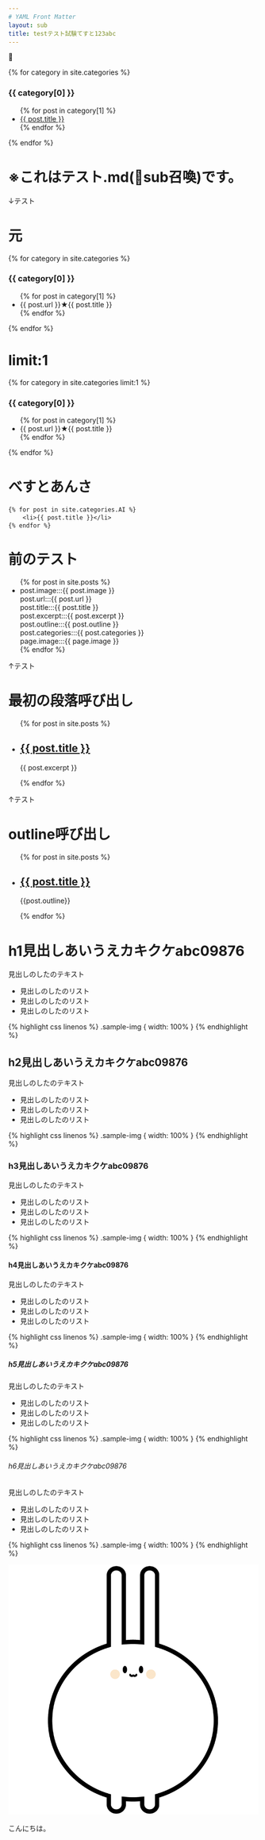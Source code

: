 ```yaml
---
# YAML Front Matter
layout: sub
title: testテスト試験てすと123abc
---
```

<div class="row">
  <div class="col-12">

  {% for category in site.categories %}
    <h3>{{ category[0] }}</h3>
    <ul>
      {% for post in category[1] %}
        <li><a href="{{ post.url }}">{{ post.title }}</a></li>
      {% endfor %}
    </ul>
  {% endfor %}

# ※これはテスト.md(sub召喚)です。

↓テスト
<h1>元</h1>
{% for category in site.categories %}
<h3>{{ category[0] }}</h3>
  <ul>
    {% for post in category[1] %}
      <li>{{ post.url }}★{{ post.title }}</li>
    {% endfor %}
  </ul>
{% endfor %}

<h1>limit:1</h1>
{% for category in site.categories limit:1 %}
  <h3>{{ category[0] }}</h3>
  <ul>
    {% for post in category[1] %}
      <li>{{ post.url }}★{{ post.title }}</li>
    {% endfor %}
  </ul>
{% endfor %}


<h1>べすとあんさ</h1>

    {% for post in site.categories.AI %}
        <li>{{ post.title }}</li>
    {% endfor %}    


<h1>前のテスト</h1>


<ul>
  {% for post in site.posts %}
    <li>
    post.image:::{{ post.image }}<br>
    post.url:::{{ post.url }}<br>
    post.title:::{{ post.title }}<br>
    post.excerpt:::{{ post.excerpt }}<br>
    post.outline:::{{ post.outline }}<br>
    post.categories:::{{ post.categories }}<br>
    page.image:::{{ page.image }}<br>
    </li>
  {% endfor %}
</ul>
↑テスト
<h1>最初の段落呼び出し</h1>

<ul>
  {% for post in site.posts %}
    <li>
      <h2><a href="{{ post.url }}">{{ post.title }}</a></h2>
      <p>{{ post.excerpt }}</p>
    </li>
  {% endfor %}
</ul>
↑テスト

<h1>outline呼び出し</h1>

<ul>
{% for post in site.posts %}
<li>
<h2><a href="{{ post.url }}">{{ post.title }}</a></h2>
<p>{{post.outline}}</p>
</li>
{% endfor %}
</ul>
</div></div>


# h1見出しあいうえカキクケabc09876

見出しのしたのテキスト

-   見出しのしたのリスト
-   見出しのしたのリスト
-   見出しのしたのリスト

{% highlight css linenos %}
.sample-img {
  width: 100%
}
{% endhighlight %}

## h2見出しあいうえカキクケabc09876

見出しのしたのテキスト

-   見出しのしたのリスト
-   見出しのしたのリスト
-   見出しのしたのリスト

{% highlight css linenos %}
.sample-img {
  width: 100%
}
{% endhighlight %}

### h3見出しあいうえカキクケabc09876

見出しのしたのテキスト

-   見出しのしたのリスト
-   見出しのしたのリスト
-   見出しのしたのリスト

{% highlight css linenos %}
.sample-img {
  width: 100%
}
{% endhighlight %}

#### h4見出しあいうえカキクケabc09876

見出しのしたのテキスト

-   見出しのしたのリスト
-   見出しのしたのリスト
-   見出しのしたのリスト

{% highlight css linenos %}
.sample-img {
  width: 100%
}
{% endhighlight %}

##### h5見出しあいうえカキクケabc09876

見出しのしたのテキスト

-   見出しのしたのリスト
-   見出しのしたのリスト
-   見出しのしたのリスト

{% highlight css linenos %}
.sample-img {
  width: 100%
}
{% endhighlight %}

###### h6見出しあいうえカキクケabc09876

見出しのしたのテキスト

-   見出しのしたのリスト
-   見出しのしたのリスト
-   見出しのしたのリスト

{% highlight css linenos %}
.sample-img {
  width: 100%
}
{% endhighlight %}

![poyo](/assets/img/poyo.png)

こんにちは。
